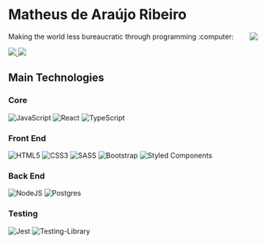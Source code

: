 # Matheus de Araújo Ribeiro

<div>
   <div>
    <img src="https://github-readme-stats.vercel.app/api?username=matheusarb&show_icons=true&theme=cobalt" align="right" />
   </div>
   <div>
    <p>Making the world less bureaucratic through programming :computer:</p>
   </div>
   <div>
    <a href="https://www.linkedin.com/in/matheusarb/" target="_blank">
     <img src="https://img.shields.io/badge/LinkedIn-0077B5?style=for-the-badge&logo=linkedin&logoColor=white">
    </a>
    <a href="mailto:mat.araujoribeiro@gmail.com">
     <img src="https://img.shields.io/badge/Gmail-D14836?style=for-the-badge&logo=gmail&logoColor=white">
    </a>
   </div>
 
</div>


 ## Main Technologies
 
 ### Core
 ![JavaScript](https://img.shields.io/badge/javascript-%23323330.svg?style=for-the-badge&logo=javascript&logoColor=%23F7DF1E)
 ![React](https://img.shields.io/badge/react-%2320232a.svg?style=for-the-badge&logo=react&logoColor=%2361DAFB)
 ![TypeScript](https://img.shields.io/badge/typescript-%23007ACC.svg?style=for-the-badge&logo=typescript&logoColor=white)
 
 ### Front End
 ![HTML5](https://img.shields.io/badge/html5-%23E34F26.svg?style=for-the-badge&logo=html5&logoColor=white)
 ![CSS3](https://img.shields.io/badge/css3-%231572B6.svg?style=for-the-badge&logo=css3&logoColor=white)
 ![SASS](https://img.shields.io/badge/SASS-hotpink.svg?style=for-the-badge&logo=SASS&logoColor=white)
 ![Bootstrap](https://img.shields.io/badge/bootstrap-%23563D7C.svg?style=for-the-badge&logo=bootstrap&logoColor=white)
 ![Styled Components](https://img.shields.io/badge/styled--components-DB7093?style=for-the-badge&logo=styled-components&logoColor=white)
 
 ### Back End
 ![NodeJS](https://img.shields.io/badge/node.js-6DA55F?style=for-the-badge&logo=node.js&logoColor=white)
 ![Postgres](https://img.shields.io/badge/postgres-%23316192.svg?style=for-the-badge&logo=postgresql&logoColor=white)
 
 ### Testing
 ![Jest](https://img.shields.io/badge/-jest-%23C21325?style=for-the-badge&logo=jest&logoColor=white)
 ![Testing-Library](https://img.shields.io/badge/-TestingLibrary-%23E33332?style=for-the-badge&logo=testing-library&logoColor=white)
 
 
 
 
 













<!--
<img src="https://i.imgur.com/dtxKXrk.png" width="400" height="400" align="right" /></a>

### Hello there! :raising_hand_man:
______
* :technologist: I'm Matthews, from Salvador/Brazil, and i'm on a daily effort to become a top-notch Front-End Developer.
* :bulb: I'm a lifelong learner which found a way to make the world less bureaucreatic through programming.
* :rocket: I'm eager to contribute on challenging projects which will also help me to learn and evolve as a developer.  

### My Stack:
______
* :desktop_computer: HTML5, CSS3, JavaScript(ES6), ReactJS, TypeScript, SASS, Styled-Components, Tachyons, Bootstrap, NodeJS 
* :computer_mouse::keyboard: Visual Studio Code
* :computer: Windows & Linux

<a href="https://www.linkedin.com/in/matheusarb/" target="_blank">
 <img src="https://img.shields.io/badge/LinkedIn-0077B5?style=for-the-badge&logo=linkedin&logoColor=white">
</a>
<a href="mailto:mat.araujoribeiro@gmail.com">
 <img src="https://img.shields.io/badge/Gmail-D14836?style=for-the-badge&logo=gmail&logoColor=white">
</a>
-->
